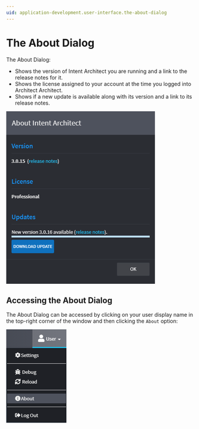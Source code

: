 ```yaml
---
uid: application-development.user-interface.the-about-dialog
---
```

# The About Dialog

The About Dialog:

- Shows the version of Intent Architect you are running and a link to the release notes for it.
- Shows the license assigned to your account at the time you logged into Architect Architect.
- Shows if a new update is available along with its version and a link to its release notes.

![The about dialog](images/the-about-dialog.png)

## Accessing the About Dialog

The About Dialog can be accessed by clicking on your user display name in the top-right corner of the window and then clicking the `About` option:

![The about menu option](images/menu-option.png)
